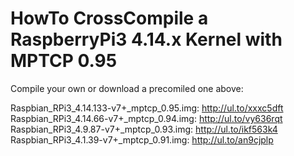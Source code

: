 # HowTo CrossCompile a RaspberryPi3 4.14.x Kernel with MPTCP 0.95
Compile your own or download a precomiled one above:

Raspbian_RPi3_4.14.133-v7+_mptcp_0.95.img: http://ul.to/xxxc5dft   
Raspbian_RPi3_4.14.66-v7+_mptcp_0.94.img:  http://ul.to/vy636rqt  
Raspbian_RPi3_4.9.87-v7+_mptcp_0.93.img:   http://ul.to/ikf563k4  
Raspbian_RPi3_4.1.39-v7+_mptcp_0.91.img:   http://ul.to/an9cjplp  
